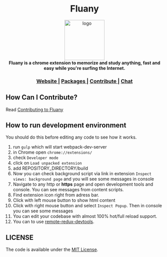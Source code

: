 <h1 align="center">Fluany</h1>

<div align="center">
  <img alt="logo" src="https://github.com/victorvoid/fluany/blob/master/src/assets/fluflu.svg" width="128">
</div>

<div align="center">
  <strong>Fluany is a chrome extension to memorize and study anything, fast and easy while you're surfing the Internet.</strong>
</div>

<div align="center">
  <h3>
    <a href="https://www.fluany.com">
      Website
    </a>
    <span> | </span>
    <a href="https://www.fluany.com/packages">
      Packages
    </a>
    <span> | </span>
    <a href="https://github.com/victorvoid/fluany/issues?q=is%3Aissue+is%3Aopen+label%3A%22help+wanted%22">
      Contribute
    </a>
    <span> | </span>
    <a href="https://gitter.im/fluany/">
      Chat
    </a>
  </h3>
</div>

## How Can I Contribute?
  Read [Contributing to Fluany](CONTRIBUTING.md)
  
## How to run development environment

You should do this before editing any code to see how it works.

1. run `gulp` which will start webpack-dev-server
2. in Chrome open `chrome://extensions/`
3. check `Developer mode`
4. click on `Load unpacked extension`
5. add REPOSITORY_DIRECTORY/build
6. Now you can check background script via link in extension `Inspect views: background page` and you will see some messages in console
7. Navigate to any http or **https** page and open development tools and console. You can see messages from content scripts.
8. Find extension icon right from adress bar.
  1. Click with left mouse button to show html content
  2. Click with right mouse button and select `Inspect Popup`. Then in console you can see some messages
9. You can edit your codebase with almost 100% hot/full reload support.
10. You can to use [remote-redux-devtools](https://github.com/zalmoxisus/remote-redux-devtools).

## LICENSE

The code is available under the [MIT License](LICENSE.md).
